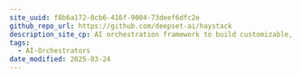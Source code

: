 ```yaml
---
site_uuid: f8b6a172-0cb6-416f-9004-73deef6dfc2e
github_repo_url: https://github.com/deepset-ai/haystack
description_site_cp: AI orchestration framework to build customizable, production-ready LLM applications. Connect components (models, vector DBs, file converters) to pipelines or agents that can interact with your data. With advanced retrieval methods, its best suited for building RAG, question answering, semantic search or conversational agent chatbots.
tags:
  - AI-Orchestrators
date_modified: 2025-03-24
---
```



